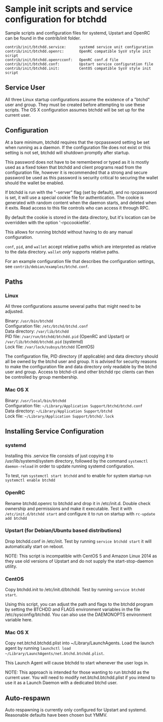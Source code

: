 Sample init scripts and service configuration for btchdd
==========================================================

Sample scripts and configuration files for systemd, Upstart and OpenRC
can be found in the contrib/init folder.

    contrib/init/btchdd.service:      systemd service unit configuration
    contrib/init/btchdd.openrc:       OpenRC compatible SysV style init script
    contrib/init/btchdd.openrcconf:   OpenRC conf.d file
    contrib/init/btchdd.conf:         Upstart service configuration file
    contrib/init/btchdd.init:         CentOS compatible SysV style init script

Service User
---------------------------------

All three Linux startup configurations assume the existence of a "btchd" user
and group.  They must be created before attempting to use these scripts.
The OS X configuration assumes btchdd will be set up for the current user.

Configuration
---------------------------------

At a bare minimum, btchdd requires that the rpcpassword setting be set
when running as a daemon.  If the configuration file does not exist or this
setting is not set, btchdd will shutdown promptly after startup.

This password does not have to be remembered or typed as it is mostly used
as a fixed token that btchdd and client programs read from the configuration
file, however it is recommended that a strong and secure password be used
as this password is security critical to securing the wallet should the
wallet be enabled.

If btchdd is run with the "-server" flag (set by default), and no rpcpassword is set,
it will use a special cookie file for authentication. The cookie is generated with random
content when the daemon starts, and deleted when it exits. Read access to this file
controls who can access it through RPC.

By default the cookie is stored in the data directory, but it's location can be overridden
with the option '-rpccookiefile'.

This allows for running btchdd without having to do any manual configuration.

`conf`, `pid`, and `wallet` accept relative paths which are interpreted as
relative to the data directory. `wallet` *only* supports relative paths.

For an example configuration file that describes the configuration settings,
see `contrib/debian/examples/btchd.conf`.

Paths
---------------------------------

### Linux

All three configurations assume several paths that might need to be adjusted.

Binary:              `/usr/bin/btchdd`  
Configuration file:  `/etc/btchd/btchd.conf`  
Data directory:      `/var/lib/btchdd`  
PID file:            `/var/run/btchdd/btchdd.pid` (OpenRC and Upstart) or `/var/lib/btchdd/btchdd.pid` (systemd)  
Lock file:           `/var/lock/subsys/btchdd` (CentOS)  

The configuration file, PID directory (if applicable) and data directory
should all be owned by the btchd user and group.  It is advised for security
reasons to make the configuration file and data directory only readable by the
btchd user and group.  Access to btchd-cli and other btchdd rpc clients
can then be controlled by group membership.

### Mac OS X

Binary:              `/usr/local/bin/btchdd`  
Configuration file:  `~/Library/Application Support/btchd/btchd.conf`  
Data directory:      `~/Library/Application Support/btchd`  
Lock file:           `~/Library/Application Support/btchd/.lock`  

Installing Service Configuration
-----------------------------------

### systemd

Installing this .service file consists of just copying it to
/usr/lib/systemd/system directory, followed by the command
`systemctl daemon-reload` in order to update running systemd configuration.

To test, run `systemctl start btchdd` and to enable for system startup run
`systemctl enable btchdd`

### OpenRC

Rename btchdd.openrc to btchdd and drop it in /etc/init.d.  Double
check ownership and permissions and make it executable.  Test it with
`/etc/init.d/btchdd start` and configure it to run on startup with
`rc-update add btchdd`

### Upstart (for Debian/Ubuntu based distributions)

Drop btchdd.conf in /etc/init.  Test by running `service btchdd start`
it will automatically start on reboot.

NOTE: This script is incompatible with CentOS 5 and Amazon Linux 2014 as they
use old versions of Upstart and do not supply the start-stop-daemon utility.

### CentOS

Copy btchdd.init to /etc/init.d/btchdd. Test by running `service btchdd start`.

Using this script, you can adjust the path and flags to the btchdd program by
setting the BTCHDD and FLAGS environment variables in the file
/etc/sysconfig/btchdd. You can also use the DAEMONOPTS environment variable here.

### Mac OS X

Copy net.btchd.btchdd.plist into ~/Library/LaunchAgents. Load the launch agent by
running `launchctl load ~/Library/LaunchAgents/net.btchd.btchdd.plist`.

This Launch Agent will cause btchdd to start whenever the user logs in.

NOTE: This approach is intended for those wanting to run btchdd as the current user.
You will need to modify net.btchd.btchdd.plist if you intend to use it as a
Launch Daemon with a dedicated btchd user.

Auto-respawn
-----------------------------------

Auto respawning is currently only configured for Upstart and systemd.
Reasonable defaults have been chosen but YMMV.
